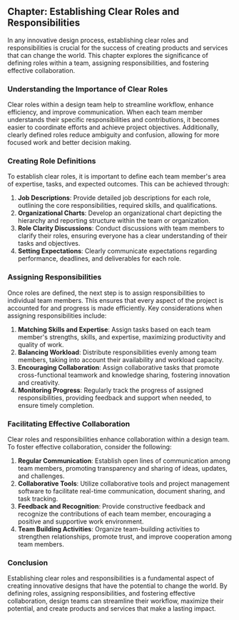Chapter: Establishing Clear Roles and Responsibilities
------------------------------------------------------

In any innovative design process, establishing clear roles and responsibilities is crucial for the success of creating products and services that can change the world. This chapter explores the significance of defining roles within a team, assigning responsibilities, and fostering effective collaboration.

### Understanding the Importance of Clear Roles

Clear roles within a design team help to streamline workflow, enhance efficiency, and improve communication. When each team member understands their specific responsibilities and contributions, it becomes easier to coordinate efforts and achieve project objectives. Additionally, clearly defined roles reduce ambiguity and confusion, allowing for more focused work and better decision making.

### Creating Role Definitions

To establish clear roles, it is important to define each team member's area of expertise, tasks, and expected outcomes. This can be achieved through:

1. **Job Descriptions**: Provide detailed job descriptions for each role, outlining the core responsibilities, required skills, and qualifications.
2. **Organizational Charts**: Develop an organizational chart depicting the hierarchy and reporting structure within the team or organization.
3. **Role Clarity Discussions**: Conduct discussions with team members to clarify their roles, ensuring everyone has a clear understanding of their tasks and objectives.
4. **Setting Expectations**: Clearly communicate expectations regarding performance, deadlines, and deliverables for each role.

### Assigning Responsibilities

Once roles are defined, the next step is to assign responsibilities to individual team members. This ensures that every aspect of the project is accounted for and progress is made efficiently. Key considerations when assigning responsibilities include:

1. **Matching Skills and Expertise**: Assign tasks based on each team member's strengths, skills, and expertise, maximizing productivity and quality of work.
2. **Balancing Workload**: Distribute responsibilities evenly among team members, taking into account their availability and workload capacity.
3. **Encouraging Collaboration**: Assign collaborative tasks that promote cross-functional teamwork and knowledge sharing, fostering innovation and creativity.
4. **Monitoring Progress**: Regularly track the progress of assigned responsibilities, providing feedback and support when needed, to ensure timely completion.

### Facilitating Effective Collaboration

Clear roles and responsibilities enhance collaboration within a design team. To foster effective collaboration, consider the following:

1. **Regular Communication**: Establish open lines of communication among team members, promoting transparency and sharing of ideas, updates, and challenges.
2. **Collaborative Tools**: Utilize collaborative tools and project management software to facilitate real-time communication, document sharing, and task tracking.
3. **Feedback and Recognition**: Provide constructive feedback and recognize the contributions of each team member, encouraging a positive and supportive work environment.
4. **Team Building Activities**: Organize team-building activities to strengthen relationships, promote trust, and improve cooperation among team members.

### Conclusion

Establishing clear roles and responsibilities is a fundamental aspect of creating innovative designs that have the potential to change the world. By defining roles, assigning responsibilities, and fostering effective collaboration, design teams can streamline their workflow, maximize their potential, and create products and services that make a lasting impact.
